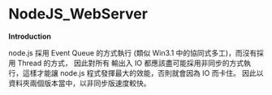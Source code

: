 # NodeJS_WebServer

**Introduction**

node.js 採用 Event Queue 的方式執行 (類似 Win3.1 中的協同式多工)，而沒有採用 Thread 的方式，
因此對所有 輸出入 IO 都應該盡可能採用非同步的方式執行，這樣才能讓 node.js 程式發揮最大的效能，否則就會因為 IO 而卡住。
因此以資料夾兩個版本當中，以非同步版速度較快。

